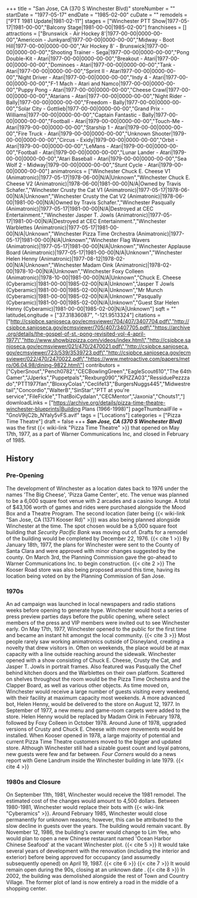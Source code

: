 +++
title = "San Jose, CA (370 S Winchester Blvd)"
storeNumber = ""
startDate = "1977-05-17"
endDate = "1985-02-00"
cuDate = ""
remodels = ["PTT 1981 Update|1981-02-11"]
stages = ["Winchester PTT Show|1977-05-17|1981-00-00","Balcony Stage|1981-00-00|1985-02-00"]
franchisees = []
attractions = ["Brunswick - Air Hockey 8'|1977-00-00|0000-00-00","Americoin - Junkyard|1977-00-00|0000-00-00","Midway - Boot Hill|1977-00-00|0000-00-00","Air Hockey 8' - Brunswick|1977-00-00|0000-00-00","Shooting Trainer - Sega|1977-00-00|0000-00-00","Pong Double-Kit - Atari|1977-00-00|0000-00-00","Breakout - Atari|1977-00-00|0000-00-00","Dominoes - Atari|1977-00-00|0000-00-00","Tank - Atari|1977-00-00|0000-00-00","Sprint II - Atari1977-00-00|0000-00-00","Night Driver - Atari|1977-00-00|0000-00-00","Indy 4 - Atari|1977-00-00|0000-00-00","F-1 Mach - Atari and Namco|1977-00-00|0000-00-00","Puppy Pong - Atari|1977-00-00|0000-00-00","Cheese Crawl|1977-00-00|0000-00-00","Atarians - Atari|1977-00-00|0000-00-00","Night Rider - Bally|1977-00-00|0000-00-00","Freedom - Bally|1977-00-00|0000-00-00","Solar City - Gottlieb|1977-00-00|0000-00-00","Grand Prix - Williams|1977-00-00|0000-00-00","Captain Fantastic - Bally|1977-00-00|0000-00-00","Football - Atari|1979-00-00|0000-00-00","Touch-Me - Atari|1979-00-00|0000-00-00","Starship 1 - Atari|1979-00-00|0000-00-00","Fire Truck - Atari|1979-00-00|0000-00-00","Unknown Shooter|1979-00-00|0000-00-00","Circus - Exidy|1979-00-00|0000-00-00","Orbit - Atari|1979-00-00|0000-00-00","LeMans - Atari|1979-00-00|0000-00-00","Football - Atari|1979-00-00|0000-00-00","Lunar Lander - Atari|1979-00-00|0000-00-00","Atari Baseball - Atari|1979-00-00|0000-00-00","Sea Wolf 2 - Midway|1979-00-00|0000-00-00","Stunt Cycle - Atari|1979-00-00|0000-00-00"]
animatronics = ["Winchester Chuck E. Cheese V1 (Animatronic)|1977-05-17|1978-06-00|N/A|Unknown","Winchester Chuck E. Cheese V2 (Animatronic)|1978-06-00|1981-00-00|N/A|Owned by Travis Schafer.","Winchester Crusty the Cat V1 (Animatronic)|1977-05-17|1978-06-00|N/A|Unknown","Winchester Crusty the Cat V2 (Animatronic)|1978-06-00|1981-00-00|N/A|Owned by Travis Schafer.","Winchester Pasqually (Animatronic)|1977-05-17|1981-00-00|N/A|Destroyed at CEC Entertainment.","Winchester Jasper T. Jowls (Animatronic)|1977-05-17|1981-00-00|N/A|Destroyed at CEC Entertainment.","Winchester Warblettes (Animatronic)|1977-05-17|1981-00-00|N/A|Unknown","Winchester Pizza Time Orchestra (Animatronic)|1977-05-17|1981-00-00|N/A|Unknown","Winchester Flag Wavers (Animatronic)|1977-05-17|1981-00-00|N/A|Unknown","Winchester Applause Board (Animatronic)|1977-05-17|1981-00-00|N/A|Unknown","Winchester Helen Henny (Animatronic)|1977-08-12|1978-02-00|N/A|Unknown","Winchester Madam Oink (Animatronic)|1978-02-00|1978-10-00|N/A|Unknown","Winchester Foxy Colleen (Animatronic)|1978-10-00|1981-00-00|N/A|Unknown","Chuck E. Cheese (Cyberamic)|1981-00-00|1985-02-00|N/A|Unknown","Jasper T Jowls (Cyberamic)|1981-00-00|1985-02-00|N/A|Unknown","Mr Munch (Cyberamic)|1981-00-00|1985-02-00|N/A|Unknown","Pasqually (Cyberamic)|1981-00-00|1985-02-00|N/A|Unknown","Guest Star Helen Henny (Cyberamic)|1981-00-00|1985-02-00|N/A|Unknown"]
sqft = ""
latitudeLongitude = ["37.31836087", "-121.9513324"]
citations = ["http://csjpbce.sanjoseca.gov/ecmsviewer/704/407/3407704.pdf\","http://csjpbce.sanjoseca.gov/ecmsviewer/705/407/3407705.pdf\","https://archive.org/details/the-gospel-of-st.-pong-revisited-vol-4-april-1977\","http://www.showbizpizza.com/videos/index.html\","http://csjpbce.sanjoseca.gov/ecmsviewer/021/470/2470021.pdf\","http://csjpbce.sanjoseca.gov/ecmsviewer/723/539/3539723.pdf\","http://csjpbce.sanjoseca.gov/ecmsviewer/022/470/2470022.pdf\","https://www.metroactive.com/papers/metro/06.04.98/dining-9822.html\"]
contributors = ["CyberSnout","Pench0782","CECBowlingGreen","EagleScout610","The 64th Gamer","JJperks","Puppetpals","Rexburg090","KPIZZA03","RessiduePezzzado","PTT1977fan","BloxxyColas","Ceclife13","BurgersNuggs445","Midwestretail","Concordio","WalterB","SinStar","PTT at you're service","FileFickle","ThatBoiCydalan","CECMentor","Jaxonia","Chouts1","]
downloadLinks = ["https://archive.org/details/pizza-time-theatre-winchester-blueprints|Building Plans (1966-1998)"]
pageThumbnailFile = "GnoV9ijC2b_NYaIy5vFS.avif"
tags = ["Locations"]
categories = ["Pizza Time Theatre"]
draft = false
+++
***San Jose, CA (370 S Winchester Blvd)*** was the first {{< wiki-link "Pizza Time Theatre" >}} that opened on May 17th, 1977, as a part of Warner Communications Inc, and closed in February of 1985.

## History
### Pre-Opening

The development of Winchester as a location dates back to 1976 under the names 'The Big Cheese', 'Pizza Game Center', etc. The venue was planned to be a 6,000 square foot venue with 2 arcades and a casino lounge. A total of $43,106 worth of games and rides were purchased alongside the Mood Box and a Theatre Program. The second location (later being {{< wiki-link "San Jose, CA (1371 Kooser Rd)" >}}) was also being planned alongside Winchester at the time. The spot chosen would be a 5,000 square foot building that *Security Pacific Bank* was moving out of. Drafts for a remodel of the building would be completed by December 22, 1976. {{< cite 1 >}} By January 18th, 1977, the plans for Winchester were sent to the County of Santa Clara and were approved with minor changes suggested by the county. On March 3rd, the Planning Commission gave the go-ahead to Warner Communications Inc. to begin construction. {{< cite 2 >}} The Kooser Road store was also being proposed around this time, having its location being voted on by the Planning Commission of San Jose.

### 1970s
An ad campaign was launched in local newspapers and radio stations weeks before opening to generate hype. Winchester would host a series of press preview parties days before the public opening, where select members of the press and VIP members were invited out to see Winchester early. On May 17th, 1977, Winchester opened to the public for the first time and became an instant hit amongst the local community. {{< cite 3 >}} Most people rarely saw working animatronics outside of Disneyland, creating a novelty that drew visitors in. Often on weekends, the place would be at max capacity with a line outside reaching around the sidewalk. Winchester opened with a show consisting of Chuck E. Cheese, Crusty the Cat, and Jasper T. Jowls in portrait frames. Also featured was Pasqually the Chef behind kitchen doors and the Warblettes on their own platform. Scattered on shelves throughout the room would be the Pizza Time Orchestra and the Clapper Board, as well as various other objects. As time moved on, Winchester would receive a large number of guests visiting every weekend, with their facility at maximum capacity most weekends. A more advanced bot, Helen Henny, would be delivered to the store on August 12, 1977. In September of 1977, a new menu and game-room carpets were added to the store. Helen Henny would be replaced by Madam Oink in February 1978, followed by Foxy Colleen in October 1978. Around June of 1978, upgraded versions of Crusty and Chuck E. Cheese with more movements would be installed. When Kooser opened in 1978, a large majority of potential and current Pizza Time Theatre customers moved to the bigger and updated store. Although Winchester still had a sizable guest count and loyal patrons, new guests were few and far between. *Four Corners* would do a news report with Gene Landrum inside the Winchester building in late 1979. {{< cite 4 >}} 

### 1980s and Closure
On September 11th, 1981, Winchester would receive the 1981 remodel. The estimated cost of the changes would amount to 4,500 dollars. Between 1980-1981, Winchester would replace their bots with {{< wiki-link "Cyberamics" >}}. Around February 1985, Winchester would close permanently for unknown reasons; however, this can be attributed to the slow decline in guests over the years. The building would remain vacant. By November 12, 1986, the building's owner would change to Lim Yee, who would plan to open a new Chinese restaurant named 'Ocean Harbor Chinese Seafood' at the vacant Winchester plot. {{< cite 5 >}} It would take several years of development with the renovation (including the interior and exterior) before being approved for occupancy (and assumedly subsequently opened) on April 19, 1987. {{< cite 6 >}} {{< cite 7 >}} It would remain open during the 90s, closing at an unknown date . {{< cite 8 >}} In 2002, the building was demolished alongside the rest of Town and Country Village. The former plot of land is now entirely a road in the middle of a shopping center.
